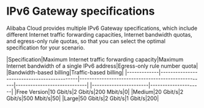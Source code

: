 # IPv6 Gateway specifications

Alibaba Cloud provides multiple IPv6 Gateway specifications, which include different Internet traffic forwarding capacities, Internet bandwidth quotas, and egress-only rule quotas, so that you can select the optimal specification for your scenario.

|Specification|Maximum Internet traffic forwarding capacity|Maximum Internet bandwidth of a single IPv6 address|Egress-only rule number quota|
|Bandwidth-based billing|Traffic-based billing|
|-------------|--------------------------------------------|---------------------------------------------------|-----------------------------|
|-----------------------|---------------------|
|Free Version|10 Gbit/s|2 Gbit/s|200 Mbit/s|0|
|Medium|20 Gbit/s|2 Gbit/s|500 Mbit/s|50|
|Large|50 Gbit/s|2 Gbit/s|1 Gbit/s|200|

